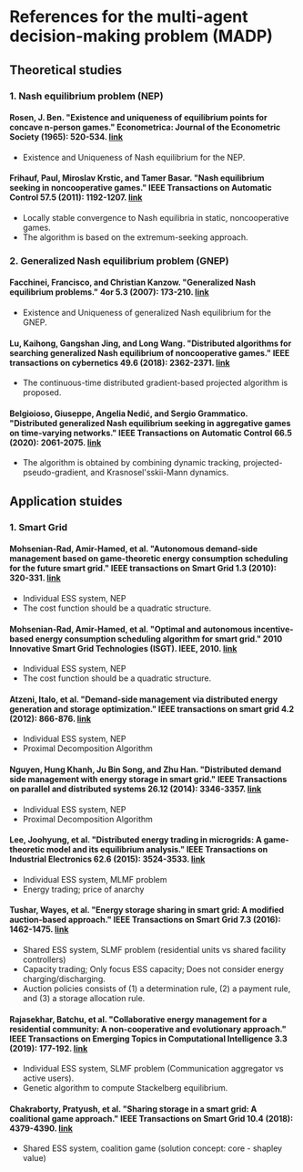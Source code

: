 # References for the multi-agent decision-making problem (MADP)
## Theoretical studies
### 1. Nash equilibrium problem (NEP)
#### Rosen, J. Ben. "Existence and uniqueness of equilibrium points for concave n-person games." Econometrica: Journal of the Econometric Society (1965): 520-534. [link](https://www.jstor.org/stable/1911749)
- Existence and Uniqueness of Nash equilibrium for the NEP.

#### Frihauf, Paul, Miroslav Krstic, and Tamer Basar. "Nash equilibrium seeking in noncooperative games." IEEE Transactions on Automatic Control 57.5 (2011): 1192-1207. [link](https://ieeexplore.ieee.org/abstract/document/6060862/)
- Locally stable convergence to Nash equilibria in static, noncooperative games.
- The algorithm is based on the extremum-seeking approach.

### 2. Generalized Nash equilibrium problem (GNEP)
#### Facchinei, Francisco, and Christian Kanzow. "Generalized Nash equilibrium problems." 4or 5.3 (2007): 173-210. [link](https://link.springer.com/article/10.1007/s10288-007-0054-4)
- Existence and Uniqueness of generalized Nash equilibrium for the GNEP.

#### Lu, Kaihong, Gangshan Jing, and Long Wang. "Distributed algorithms for searching generalized Nash equilibrium of noncooperative games." IEEE transactions on cybernetics 49.6 (2018): 2362-2371. [link](https://ieeexplore.ieee.org/abstract/document/8353496)
- The continuous-time distributed gradient-based projected algorithm is proposed.
  
#### Belgioioso, Giuseppe, Angelia Nedić, and Sergio Grammatico. "Distributed generalized Nash equilibrium seeking in aggregative games on time-varying networks." IEEE Transactions on Automatic Control 66.5 (2020): 2061-2075. [link](https://ieeexplore.ieee.org/abstract/document/9130079)
- The algorithm is obtained by combining dynamic tracking, projected-pseudo-gradient, and Krasnosel'sskii-Mann dynamics.

## Application stuides
### 1. Smart Grid
#### Mohsenian-Rad, Amir-Hamed, et al. "Autonomous demand-side management based on game-theoretic energy consumption scheduling for the future smart grid." IEEE transactions on Smart Grid 1.3 (2010): 320-331. [link](https://ieeexplore.ieee.org/abstract/document/5628271)
- Individual ESS system, NEP
- The cost function should be a quadratic structure.

#### Mohsenian-Rad, Amir-Hamed, et al. "Optimal and autonomous incentive-based energy consumption scheduling algorithm for smart grid." 2010 Innovative Smart Grid Technologies (ISGT). IEEE, 2010. [link](https://ieeexplore.ieee.org/abstract/document/5434752)
- Individual ESS system, NEP
- The cost function should be a quadratic structure.

#### Atzeni, Italo, et al. "Demand-side management via distributed energy generation and storage optimization." IEEE transactions on smart grid 4.2 (2012): 866-876. [link](https://ieeexplore.ieee.org/abstract/document/6297498)
- Individual ESS system, NEP
- Proximal Decomposition Algorithm

#### Nguyen, Hung Khanh, Ju Bin Song, and Zhu Han. "Distributed demand side management with energy storage in smart grid." IEEE Transactions on parallel and distributed systems 26.12 (2014): 3346-3357. [link](https://ieeexplore.ieee.org/abstract/document/6963474)
- Individual ESS system, NEP
- Proximal Decomposition Algorithm

#### Lee, Joohyung, et al. "Distributed energy trading in microgrids: A game-theoretic model and its equilibrium analysis." IEEE Transactions on Industrial Electronics 62.6 (2015): 3524-3533. [link](https://ieeexplore.ieee.org/abstract/document/7001088)
- Individual ESS system, MLMF problem
- Energy trading; price of anarchy

#### Tushar, Wayes, et al. "Energy storage sharing in smart grid: A modified auction-based approach." IEEE Transactions on Smart Grid 7.3 (2016): 1462-1475. [link](https://ieeexplore.ieee.org/abstract/document/7387779)
- Shared ESS system, SLMF problem (residential units vs shared facility controllers)
- Capacity trading; Only focus ESS capacity; Does not consider energy charging/discharging.
- Auction policies consists of (1) a determination rule, (2) a payment rule, and (3) a storage allocation rule.

#### Rajasekhar, Batchu, et al. "Collaborative energy management for a residential community: A non-cooperative and evolutionary approach." IEEE Transactions on Emerging Topics in Computational Intelligence 3.3 (2019): 177-192. [link](https://ieeexplore.ieee.org/abstract/document/8721205)
- Individual ESS system, SLMF problem (Communication aggregator vs active users).
- Genetic algorithm to compute Stackelberg equilibrium.

#### Chakraborty, Pratyush, et al. "Sharing storage in a smart grid: A coalitional game approach." IEEE Transactions on Smart Grid 10.4 (2018): 4379-4390. [link](https://ieeexplore.ieee.org/abstract/document/8416778)
- Shared ESS system, coalition game (solution concept: core - shapley value)
